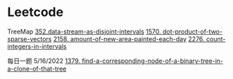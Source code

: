 # Leetcode

TreeMap
[352.data-stream-as-disjoint-intervals](https://github.com/Frannky/Leetcode/tree/master/352-data-stream-as-disjoint-intervals)
[1570. dot-product-of-two-sparse-vectors](https://github.com/Frannky/Leetcode/tree/master/1570-dot-product-of-two-sparse-vectors)
[2158. amount-of-new-area-painted-each-day](https://github.com/Frannky/Leetcode/tree/master/2158-amount-of-new-area-painted-each-day)
[2276. count-integers-in-intervals](https://github.com/Frannky/Leetcode/tree/master/2276-count-integers-in-intervals)


每日一题
5/16/2022 [1379. find-a-corresponding-node-of-a-binary-tree-in-a-clone-of-that-tree](https://github.com/Frannky/Leetcode/tree/master/1379-find-a-corresponding-node-of-a-binary-tree-in-a-clone-of-that-tree)
